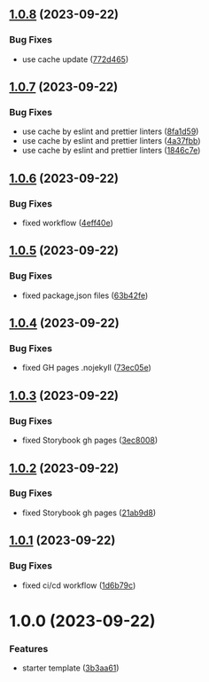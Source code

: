 ## [1.0.8](https://github.com/gavrya/ts_react_vite_npm_lib_template/compare/v1.0.7...v1.0.8) (2023-09-22)


### Bug Fixes

* use cache update ([772d465](https://github.com/gavrya/ts_react_vite_npm_lib_template/commit/772d4652939b4369bd951519f36a1e04fe0e64d5))

## [1.0.7](https://github.com/gavrya/ts_react_vite_npm_lib_template/compare/v1.0.6...v1.0.7) (2023-09-22)


### Bug Fixes

* use cache by eslint and prettier linters ([8fa1d59](https://github.com/gavrya/ts_react_vite_npm_lib_template/commit/8fa1d59528185137b17acbfefde597f791839381))
* use cache by eslint and prettier linters ([4a37fbb](https://github.com/gavrya/ts_react_vite_npm_lib_template/commit/4a37fbb4c011eb2f61d3842b9336f31e237fc8eb))
* use cache by eslint and prettier linters ([1846c7e](https://github.com/gavrya/ts_react_vite_npm_lib_template/commit/1846c7e4f86e78771f12a68b2ffe24529c9a3f95))

## [1.0.6](https://github.com/gavrya/ts_react_vite_npm_lib_template/compare/v1.0.5...v1.0.6) (2023-09-22)


### Bug Fixes

* fixed workflow ([4eff40e](https://github.com/gavrya/ts_react_vite_npm_lib_template/commit/4eff40e26c4d1b529623b98d6b2a5e0eca91ea32))

## [1.0.5](https://github.com/gavrya/ts_react_vite_npm_lib_template/compare/v1.0.4...v1.0.5) (2023-09-22)


### Bug Fixes

* fixed package,json files ([63b42fe](https://github.com/gavrya/ts_react_vite_npm_lib_template/commit/63b42fed73032fa4835deced11b0248356afd1bc))

## [1.0.4](https://github.com/gavrya/ts_react_vite_npm_lib_template/compare/v1.0.3...v1.0.4) (2023-09-22)


### Bug Fixes

* fixed GH pages .nojekyll ([73ec05e](https://github.com/gavrya/ts_react_vite_npm_lib_template/commit/73ec05e09dc11b770d49a2e6e9519e01ebd95074))

## [1.0.3](https://github.com/gavrya/ts_react_vite_npm_lib_template/compare/v1.0.2...v1.0.3) (2023-09-22)


### Bug Fixes

* fixed Storybook gh pages ([3ec8008](https://github.com/gavrya/ts_react_vite_npm_lib_template/commit/3ec8008cbd770a9ca8fb1752cbd85957f3747cfc))

## [1.0.2](https://github.com/gavrya/ts_react_vite_npm_lib_template/compare/v1.0.1...v1.0.2) (2023-09-22)


### Bug Fixes

* fixed Storybook gh pages ([21ab9d8](https://github.com/gavrya/ts_react_vite_npm_lib_template/commit/21ab9d8bb6d26e0f35f1138ca25bf11892b7f9c9))

## [1.0.1](https://github.com/gavrya/ts_react_vite_npm_lib_template/compare/v1.0.0...v1.0.1) (2023-09-22)


### Bug Fixes

* fixed ci/cd workflow ([1d6b79c](https://github.com/gavrya/ts_react_vite_npm_lib_template/commit/1d6b79c7467775d0c58dd0aca505ea6db842ad82))

# 1.0.0 (2023-09-22)


### Features

* starter template ([3b3aa61](https://github.com/gavrya/ts_react_vite_npm_lib_template/commit/3b3aa61f5a2ac9d4fa12c5901c54a68cf0113f3a))
